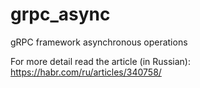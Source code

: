 # grpc_async
gRPC framework asynchronous operations

For more detail read the article (in Russian): https://habr.com/ru/articles/340758/
